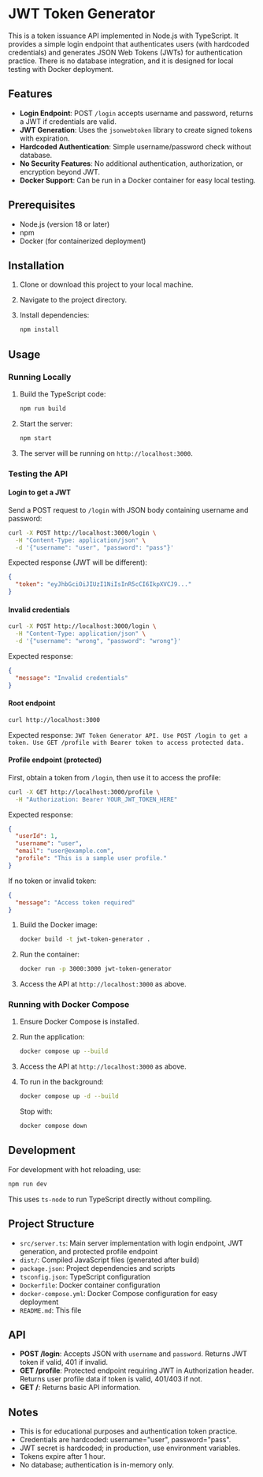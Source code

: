 # JWT Token Generator

This is a token issuance API implemented in Node.js with TypeScript. It provides a simple login endpoint that authenticates users (with hardcoded credentials) and generates JSON Web Tokens (JWTs) for authentication practice. There is no database integration, and it is designed for local testing with Docker deployment.

## Features

- **Login Endpoint**: POST `/login` accepts username and password, returns a JWT if credentials are valid.
- **JWT Generation**: Uses the `jsonwebtoken` library to create signed tokens with expiration.
- **Hardcoded Authentication**: Simple username/password check without database.
- **No Security Features**: No additional authentication, authorization, or encryption beyond JWT.
- **Docker Support**: Can be run in a Docker container for easy local testing.

## Prerequisites

- Node.js (version 18 or later)
- npm
- Docker (for containerized deployment)

## Installation

1. Clone or download this project to your local machine.
2. Navigate to the project directory.
3. Install dependencies:

   ```bash
   npm install
   ```

## Usage

### Running Locally

1. Build the TypeScript code:

   ```bash
   npm run build
   ```

2. Start the server:

   ```bash
   npm start
   ```

3. The server will be running on `http://localhost:3000`.

### Testing the API

#### Login to get a JWT

Send a POST request to `/login` with JSON body containing username and password:

```bash
curl -X POST http://localhost:3000/login \
  -H "Content-Type: application/json" \
  -d '{"username": "user", "password": "pass"}'
```

Expected response (JWT will be different):

```json
{
  "token": "eyJhbGciOiJIUzI1NiIsInR5cCI6IkpXVCJ9..."
}
```

#### Invalid credentials

```bash
curl -X POST http://localhost:3000/login \
  -H "Content-Type: application/json" \
  -d '{"username": "wrong", "password": "wrong"}'
```

Expected response:

```json
{
  "message": "Invalid credentials"
}
```

#### Root endpoint

```bash
curl http://localhost:3000
```

Expected response: `JWT Token Generator API. Use POST /login to get a token. Use GET /profile with Bearer token to access protected data.`

#### Profile endpoint (protected)

First, obtain a token from `/login`, then use it to access the profile:

```bash
curl -X GET http://localhost:3000/profile \
  -H "Authorization: Bearer YOUR_JWT_TOKEN_HERE"
```

Expected response:

```json
{
  "userId": 1,
  "username": "user",
  "email": "user@example.com",
  "profile": "This is a sample user profile."
}
```

If no token or invalid token:

```json
{
  "message": "Access token required"
}
```

1. Build the Docker image:

   ```bash
   docker build -t jwt-token-generator .
   ```

2. Run the container:

   ```bash
   docker run -p 3000:3000 jwt-token-generator
   ```

3. Access the API at `http://localhost:3000` as above.

### Running with Docker Compose

1. Ensure Docker Compose is installed.
2. Run the application:

   ```bash
   docker compose up --build
   ```

3. Access the API at `http://localhost:3000` as above.

4. To run in the background:

   ```bash
   docker compose up -d --build
   ```

   Stop with:

   ```bash
   docker compose down
   ```

## Development

For development with hot reloading, use:

```bash
npm run dev
```

This uses `ts-node` to run TypeScript directly without compiling.

## Project Structure

- `src/server.ts`: Main server implementation with login endpoint, JWT generation, and protected profile endpoint
- `dist/`: Compiled JavaScript files (generated after build)
- `package.json`: Project dependencies and scripts
- `tsconfig.json`: TypeScript configuration
- `Dockerfile`: Docker container configuration
- `docker-compose.yml`: Docker Compose configuration for easy deployment
- `README.md`: This file

## API

- **POST /login**: Accepts JSON with `username` and `password`. Returns JWT token if valid, 401 if invalid.
- **GET /profile**: Protected endpoint requiring JWT in Authorization header. Returns user profile data if token is valid, 401/403 if not.
- **GET /**: Returns basic API information.

## Notes

- This is for educational purposes and authentication token practice.
- Credentials are hardcoded: username="user", password="pass".
- JWT secret is hardcoded; in production, use environment variables.
- Tokens expire after 1 hour.
- No database; authentication is in-memory only.
